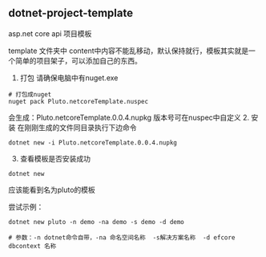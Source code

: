 ## dotnet-project-template
asp.net core api 项目模板

template 文件夹中 content中内容不能乱移动，默认保持就行，模板其实就是一个简单的项目架子，可以添加自己的东西。


1. 打包
请确保电脑中有nuget.exe
```
# 打包成nuget
nuget pack Pluto.netcoreTemplate.nuspec 
```
会生成：Pluto.netcoreTemplate.0.0.4.nupkg  版本号可在nuspec中自定义
2. 安装
在刚刚生成的文件同目录执行下边命令
```
dotnet new -i Pluto.netcoreTemplate.0.0.4.nupkg  
```

3. 查看模板是否安装成功
```
dotnet new 
```
应该能看到名为pluto的模板


尝试示例：
```
dotnet new pluto -n demo -na demo -s demo -d demo

# 参数：-n dotnet命令自带，-na 命名空间名称  -s解决方案名称  -d efcore dbcontext 名称

```
